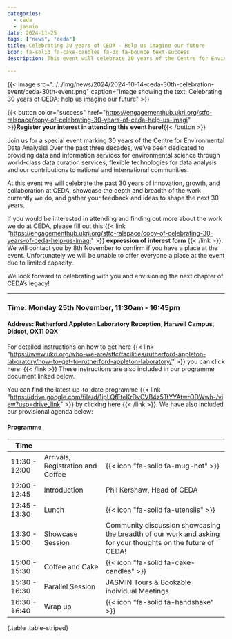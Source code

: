 ```yaml
---
categories:
  - ceda
  - jasmin
date: 2024-11-25
tags: ["news", "ceda"]
title: Celebrating 30 years of CEDA - Help us imagine our future  
icon: fa-solid fa-cake-candles fa-3x fa-bounce text-success
description: This event will celebrate 30 years of the Centre for Environmental Data Analysis, showcasing the work we do and allowing you to help shape our future, cake included! 

---
```


{{< image src="../../img/news/2024/2024-10-14-ceda-30th-celebration-event/ceda-30th-event.png" caption="Image showing the text: Celebrating 30 years of CEDA: help us imagine our future" >}}

{{< button color="success" href="https://engagementhub.ukri.org/stfc-ralspace/copy-of-celebrating-30-years-of-ceda-help-us-imagi" >}}**Register your interest in attending this event here!**{{< /button >}}

Join us for a special event marking 30 years of the Centre for Environmental Data Analysis! Over the past three decades, we’ve been dedicated to providing data and information services for environmental science through world-class data curation services, flexible technologies for data analysis and our contributions to national and international communities.

At this event we will celebrate the past 30 years of innovation, growth, and collaboration at CEDA, showcase the depth and breadth of the work currently we do, and gather your feedback and ideas to shape the next 30 years.

If you would be interested in attending and finding out more about the work we do at CEDA, please fill out this {{< link "https://engagementhub.ukri.org/stfc-ralspace/copy-of-celebrating-30-years-of-ceda-help-us-imagi" >}} **expression of interest form** {{< /link >}}. We will contact you by 8th November to confirm if you have a place at the event. Unfortunately we will be unable to offer everyone a place at the event due to limited capacity.

We look forward to celebrating with you and envisioning the next chapter of CEDA’s legacy!

--------------------------------------------------------------------------------------------------------------

### Time: Monday 25th November, 11:30am - 16:45pm

#### Address: Rutherford Appleton Laboratory Reception, Harwell Campus, Didcot, OX11 0QX

For detailed instructions on how to get here {{< link "https://www.ukri.org/who-we-are/stfc/facilities/rutherford-appleton-laboratory/how-to-get-to-rutherford-appleton-laboratory/" >}} you can click here.  {{< /link >}}
These instructions are also included in our programme document linked below.

You can find the latest up-to-date programme {{< link "https://drive.google.com/file/d/1ipLQfFteKrDvCVB4z5TtYYAtwrODWwh-/view?usp=drive_link" >}} by clicking here {{< /link >}}. We have also included our provisional agenda below:

#### Programme

| Time  |         |  |
| -- | ----------- | --- |
| 11:30 - 12:00| Arrivals, Registration and Coffee | {{< icon "fa-solid fa-mug-hot" >}} |
| 12:00 - 12:45| Introduction | Phil Kershaw, Head of CEDA |
| 12:45 - 13:30| Lunch | {{< icon "fa-solid fa-utensils" >}}|
| 13:30 - 15:00| Showcase Session | Community discussion showcasing the breadth of our work and asking for your thoughts on the future of CEDA! |
| 15:00 - 15:30| Coffee and Cake | {{< icon "fa-solid fa-cake-candles" >}}|
| 15:30 - 16:30| Parallel Session | JASMIN Tours & Bookable individual Meetings |
| 16:30 - 16:40| Wrap up | {{< icon "fa-solid fa-handshake" >}}|
{.table .table-striped}

